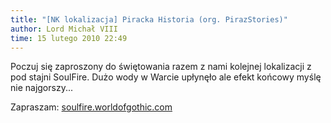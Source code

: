 ```yaml
---
title: "[NK lokalizacja] Piracka Historia (org. PirazStories)"
author: Lord Michał VIII
time: 15 lutego 2010 22:49
---
```


Poczuj się zaproszony do świętowania razem z nami kolejnej lokalizacji z pod stajni SoulFire. Dużo wody w Warcie upłynęło ale efekt końcowy myślę nie najgorszy...

Zapraszam: [soulfire.worldofgothic.com](https://soulfire.worldofgothic.com)
